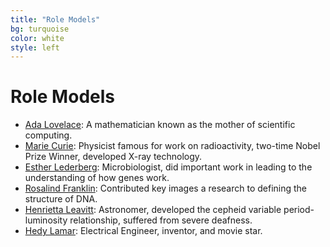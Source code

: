 ```yaml
---
title: "Role Models"
bg: turquoise
color: white
style: left
---
```


# Role Models

- [Ada Lovelace][ada]: A mathematician known as the mother of scientific computing.
- [Marie Curie][marie]: Physicist famous for work on radioactivity, two-time
    Nobel Prize Winner, developed X-ray technology.
- [Esther Lederberg][esther]: Microbiologist, did important work in leading to the
    understanding of how genes work.
- [Rosalind Franklin][rosalind]: Contributed key images a research to defining the structure
    of DNA.
- [Henrietta Leavitt][henrietta]: Astronomer, developed the cepheid variable
    period-luminosity relationship, suffered from severe deafness.
- [Hedy Lamar][hedy]: Electrical Engineer, inventor, and movie star.

[ada]: https://www.sdsc.edu/ScienceWomen/lovelace.html
[marie]: http://www.biography.com/people/marie-curie-9263538
[esther]: http://schaechter.asmblog.org/schaechter/2014/07/esther-lederberg-pioneer-of-bacterial-genetics.html
[rosalind]: https://www.sdsc.edu/ScienceWomen/franklin.html
[henrietta]: http://www.pbs.org/wgbh/aso/databank/entries/baleav.html
[hedy]: http://www.biography.com/people/hedy-lamarr-9542252
